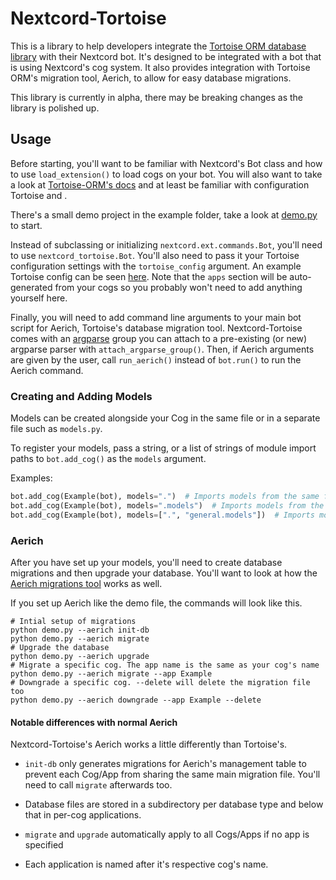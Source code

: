 # Nextcord-Tortoise

This is a library to help developers integrate the [Tortoise ORM database library](https://github.com/tortoise/tortoise-orm) 
with their Nextcord bot. It's designed to be integrated with a bot that is using Nextcord's cog system. It also 
provides integration with Tortoise ORM's migration tool, Aerich, to allow for easy database migrations.

This library is currently in alpha, there may be breaking changes as the library is polished up.

## Usage

Before starting, you'll want to be familiar with Nextcord's Bot class and how to use `load_extension()` to load cogs 
on your bot. You will also want to take a look at [Tortoise-ORM's docs](https://tortoise-orm.readthedocs.io/) and 
at least be familiar with configuration Tortoise and .

There's a small demo project in the example folder, take a look at
[demo.py](https://github.com/pmdevita/nextcord-tortoise/blob/master/example/demo.py) to start.

Instead of subclassing or initializing `nextcord.ext.commands.Bot`, you'll need to use `nextcord_tortoise.Bot`. 
You'll also need to pass it your Tortoise configuration settings with the `tortoise_config` argument. An example 
Tortoise config can be seen [here](https://tortoise-orm.readthedocs.io/en/latest/setup.html#tortoise.Tortoise.init). 
Note that the `apps` section will be auto-generated from your cogs so you probably won't need to add anything 
yourself here.

Finally, you will need to add command line arguments to your main bot script for Aerich, Tortoise's database migration 
tool. Nextcord-Tortoise comes with an [argparse](https://docs.python.org/3/library/argparse.html) group you can attach
to a pre-existing (or new) argparse parser with `attach_argparse_group()`. Then, if Aerich arguments are given by the 
user, call `run_aerich()` instead of `bot.run()` to run the Aerich command.

### Creating and Adding Models

Models can be created alongside your Cog in the same file or in a separate file such as `models.py`.

To register your models, pass a string, or a list of strings of module import paths to `bot.add_cog()` as the 
`models` argument.

Examples:

```python
bot.add_cog(Example(bot), models=".")  # Imports models from the same file as the cog
bot.add_cog(Example(bot), models=".models")  # Imports models from the file "models.py" located in the same package as this cog
bot.add_cog(Example(bot), models=[".", "general.models"])  # Imports models from the same file as the cog and from another package called "general.models"
```


### Aerich

After you have set up your models, you'll need to create database migrations and then upgrade your database. You'll 
want to look at how the [Aerich migrations tool](https://tortoise-orm.readthedocs.io/en/latest/migration.html?highlight=aerich#) 
works as well.

If you set up Aerich like the demo file, the commands will look like this.

```shell
# Intial setup of migrations
python demo.py --aerich init-db
python demo.py --aerich migrate
# Upgrade the database
python demo.py --aerich upgrade
# Migrate a specific cog. The app name is the same as your cog's name
python demo.py --aerich migrate --app Example
# Downgrade a specific cog. --delete will delete the migration file too
python demo.py --aerich downgrade --app Example --delete
```


#### Notable differences with normal Aerich

Nextcord-Tortoise's Aerich works a little differently than Tortoise's.

- `init-db` only generates migrations for Aerich's management table to prevent each Cog/App from sharing the same main 
migration file. You'll need to call `migrate` afterwards too.
  
- Database files are stored in a subdirectory per database type and below that in per-cog applications.

- `migrate` and `upgrade` automatically apply to all Cogs/Apps if no app is specified

- Each application is named after it's respective cog's name.






